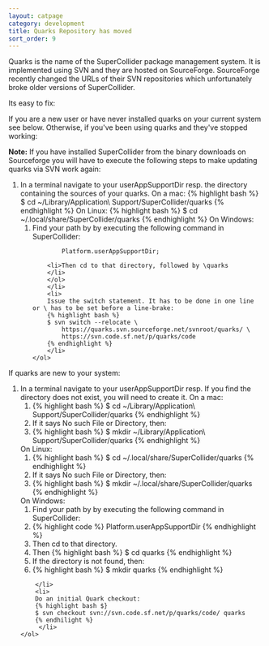 ```yaml
---
layout: catpage
category: development
title: Quarks Repository has moved
sort_order: 9
---
```


Quarks is the name of the SuperCollider package management system. It is implemented using SVN and they are hosted on SourceForge.  SourceForge recently changed the URLs of their SVN repositories which unfortunately broke older versions of SuperCollider.

Its easy to fix:

If you are a new user or have never installed quarks on your current system see below. Otherwise, if you've been using quarks and they've stopped working:

<div><strong>Note:</strong> If you have installed SuperCollider from the binary downloads on Sourceforge you will have to execute the following steps to make updating quarks via SVN work again:
    <ol>
        <li>In a terminal navigate to your userAppSupportDir resp. the directory containing the sources of your quarks.
        On a mac:
        {% highlight bash %}
        $ cd ~/Library/Application\ Support/SuperCollider/quarks 
        {% endhighlight %}
        On Linux:
        {% highlight bash %}
        $ cd ~/.local/share/SuperCollider/quarks
        {% endhighlight %}
        On Windows:
        <ol>
        <li>Find your path by by executing the following command in SuperCollider:
        
            Platform.userAppSupportDir;
        
        <li>Then cd to that directory, followed by \quarks
        </li>
        </ol>
        </li>
        <li>
        Issue the switch statement. It has to be done in one line or \ has to be set before a line-brake: 
        {% highlight bash %}
        $ svn switch --relocate \
            https://quarks.svn.sourceforge.net/svnroot/quarks/ \
            https://svn.code.sf.net/p/quarks/code 
        {% endhighlight %}
        </li>
    </ol>
</div>
<div>If quarks are new to your system:
   <ol>
        <li>In a terminal navigate to your userAppSupportDir resp. If you find the directory does not exist, you will need to create it.
        On a mac:
        <ol>
        <li>{% highlight bash %}
        $ cd ~/Library/Application\ Support/SuperCollider/quarks 
        {% endhighlight %}
        <li>If it says No such File or Directory, then:
        <li>{% highlight bash %}
        $ mkdir ~/Library/Application\ Support/SuperCollider/quarks
        {% endhighlight %}</li></ol>
        On Linux:
        <ol>
        <li>{% highlight bash %}
        $ cd ~/.local/share/SuperCollider/quarks
        {% endhighlight %}
        <li>If it says No such File or Directory, then:
        <li>{% highlight bash %}
        $ mkdir ~/.local/share/SuperCollider/quarks
        {% endhighlight %}</li></ol>
        On Windows:
        <ol>
        <li>Find your path by by executing the following command in SuperCollider:
        <li>{% highlight code %}
        Platform.userAppSupportDir
        {% endhighlight %}
        <li>Then cd to that directory.
        <li>Then
        {% highlight bash %}
        $ cd quarks
        {% endhighlight %}
        <li>If the directory is not found, then:
        <li>{% highlight bash %}
        $ mkdir quarks
        {% endhighlight %}</li></ol>
       
        </li>
        <li>
        Do an initial Quark checkout:
        {% highlight bash $}
        $ svn checkout svn://svn.code.sf.net/p/quarks/code/ quarks
        {% endhilight %}
         </li>
    </ol>
</div>
       
